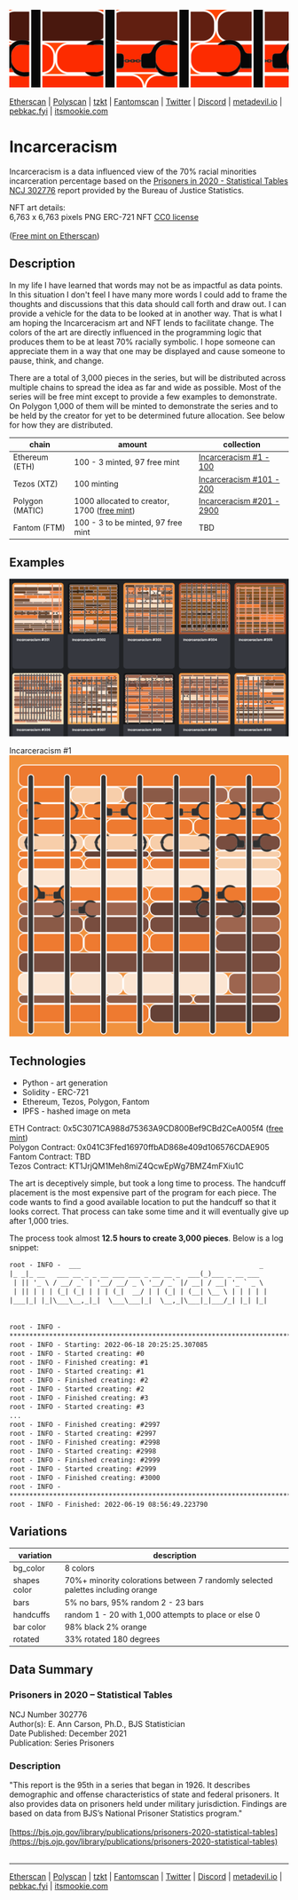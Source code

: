 ![incarceracism](./docs/1440x400.png)

[Etherscan](https://etherscan.com/address/0x5C3071CA988d75363A9CD800Bef9CBd2CeA005f4) | 
[Polyscan](https://polygonscan.com/address/0x041C3Ffed16970ffbAD868e409d106576CDAE905) | 
[tzkt](https://tzkt.io/KT1JrjQM1Meh8miZ4QcwEpWg7BMZ4mFXiu1C/operations/) | 
[Fantomscan](https://ftmscan.com/address/) | 
[Twitter](https://twitter.com/mindrash) | 
[Discord](https://discord.gg/B8F2R3qd) | 
[metadevil.io](https://metadevil.io) | 
[pebkac.fyi](https://pebkac.fyi) | 
[itsmookie.com](https://itsmookie.com)

# Incarceracism
Incarceracism is a data influenced view of the 70% racial minorities incarceration percentage based on the [Prisoners in 2020 - Statistical Tables NCJ 302776](https://bjs.ojp.gov/library/publications/prisoners-2020-statistical-tables) report provided by the Bureau of Justice Statistics.

NFT art details:<br/>
6,763 x 6,763 pixels PNG ERC-721 NFT [CC0 license](https://creativecommons.org/share-your-work/public-domain/cc0/)<br/>
<br/>
([Free mint on Etherscan](https://etherscan.io/address/0x5c3071ca988d75363a9cd800bef9cbd2cea005f4#writeContract#F4))

## Description
In my life I have learned that words may not be as impactful as data points. In this situation I don't feel I have many more words I could add to frame the thoughts and discussions that this data should call forth and draw out. I can provide a vehicle for the data to be looked at in another way. That is what I am hoping the Incarceracism art and NFT lends to facilitate change. The colors of the art are directly influenced in the programming logic that produces them to be at least 70% racially symbolic. I hope someone can appreciate them in a way that one may be displayed and cause someone to pause, think, and change.

There are a total of 3,000 pieces in the series, but will be distributed across multiple chains to spread the idea as far and wide as possible. Most of the series will be free mint except to provide a few examples to demonstrate. On Polygon 1,000 of them will be minted to demonstrate the series and to be held by the creator for yet to be determined future allocation. See below for how they are distributed.

| chain | amount                            | collection |
|-------|-----------------------------------|------------|
| Ethereum (ETH) | 100 - 3 minted, 97 free mint | [Incarceracism #1 - 100](https://opensea.io/collection/incarceracism-1-100) |
| Tezos (XTZ) | 100 minting | [Incarceracism #101 - 200](https://objkt.com/collection/KT1JrjQM1Meh8miZ4QcwEpWg7BMZ4mFXiu1C) | 
| Polygon (MATIC) | 1000 allocated to creator, 1700 ([free mint](https://etherscan.io/address/0x5c3071ca988d75363a9cd800bef9cbd2cea005f4#writeContract#F4)) | [Incarceracism #201 - 2900](https://opensea.io/collection/incarceracism-201-2900) |
| Fantom (FTM) | 100 - 3 to be minted, 97 free mint | TBD |

## Examples
![incarceracism](./docs/examples.png)

Incarceracism #1<br/>
![incarceracism](./docs/1.png)

## Technologies
- Python - art generation
- Solidity - ERC-721
- Ethereum, Tezos, Polygon, Fantom
- IPFS - hashed image on meta

ETH Contract: 0x5C3071CA988d75363A9CD800Bef9CBd2CeA005f4 ([free mint](https://etherscan.io/address/0x5c3071ca988d75363a9cd800bef9cbd2cea005f4#writeContract#F4))<br/>
Polygon Contract: 0x041C3Ffed16970ffbAD868e409d106576CDAE905<br/>
Fantom Contract: TBD<br/>
Tezos Contract: KT1JrjQM1Meh8miZ4QcwEpWg7BMZ4mFXiu1C<br/>

The art is deceptively simple, but took a long time to process. The handcuff placement is the most expensive part of the program for each piece. The code wants to find a good available location to put the handcuff so that it looks correct. That process can take some time and it will eventually give up after 1,000 tries.

The process took almost <strong>12.5 hours to create 3,000 pieces</strong>. Below is a log snippet:
```
root - INFO -  ___                                             _               
|_ _|_ __   ___ __ _ _ __ ___ ___ _ __ __ _  ___(_)___ _ __ ___  
 | || '_ \ / __/ _` | '__/ __/ _ \ '__/ _` |/ __| / __| '_ ` _ \ 
 | || | | | (_| (_| | | | (_|  __/ | | (_| | (__| \__ \ | | | | |
|___|_| |_|\___\__,_|_|  \___\___|_|  \__,_|\___|_|___/_| |_| |_|
                                                                 

root - INFO - ********************************************************************************
root - INFO - Starting: 2022-06-18 20:25:25.307085
root - INFO - Started creating: #0
root - INFO - Finished creating: #1
root - INFO - Started creating: #1
root - INFO - Finished creating: #2
root - INFO - Started creating: #2
root - INFO - Finished creating: #3
root - INFO - Started creating: #3
...
root - INFO - Finished creating: #2997
root - INFO - Started creating: #2997
root - INFO - Finished creating: #2998
root - INFO - Started creating: #2998
root - INFO - Finished creating: #2999
root - INFO - Started creating: #2999
root - INFO - Finished creating: #3000
root - INFO - ********************************************************************************
root - INFO - Finished: 2022-06-19 08:56:49.223790
```

## Variations

| variation           | description                                             |
|---------------------|---------------------------------------------------------|
| bg_color      | 8 colors |
| shapes color  | 70%+ minority colorations between 7 randomly selected palettes including orange  |
| bars          | 5% no bars, 95% random 2 - 23 bars |
| handcuffs     | random 1 - 20 with 1,000 attempts to place or else 0|
| bar color               | 98% black 2% orange |
| rotated                 | 33% rotated 180 degrees |

## Data Summary
### Prisoners in 2020 – Statistical Tables

NCJ Number 302776<br/>
Author(s): E. Ann Carson, Ph.D., BJS Statistician<br/>
Date Published: December 2021<br/>
Publication: Series Prisoners<br/>

### Description

"This report is the 95th in a series that began in 1926. It describes demographic and offense characteristics of state and federal prisoners. It also provides data on prisoners held under military jurisdiction. Findings are based on data from BJS’s National Prisoner Statistics program."
<br/><br/>
[https://bjs.ojp.gov/library/publications/prisoners-2020-statistical-tables](https://bjs.ojp.gov/library/publications/prisoners-2020-statistical-tables)
<br/><br/>

---

[Etherscan](https://etherscan.com/address/0x5C3071CA988d75363A9CD800Bef9CBd2CeA005f4) | 
[Polyscan](https://polygonscan.com/address/0x041C3Ffed16970ffbAD868e409d106576CDAE905) | 
[tzkt](https://tzkt.io/KT1JrjQM1Meh8miZ4QcwEpWg7BMZ4mFXiu1C/operations/) | 
[Fantomscan](https://ftmscan.com/address/) | 
[Twitter](https://twitter.com/mindrash) | 
[Discord](https://discord.gg/B8F2R3qd) | 
[metadevil.io](https://metadevil.io) | 
[pebkac.fyi](https://pebkac.fyi) | 
[itsmookie.com](https://itsmookie.com)
